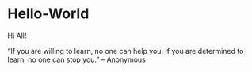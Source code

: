 # Hello-World

Hi All!

“If you are willing to learn, no one can help you. If you are determined to learn, no one can stop you.” – Anonymous
